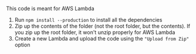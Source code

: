 This code is meant for AWS Lambda
1. Run `npm install --production` to install all the dependencies
2. Zip up the contents of the folder (not the root folder, but the contents). If you zip up the root folder, it won't unzip properly for AWS Lambda
3. Create a new Lambda and upload the code using the `"Upload from Zip"` option
